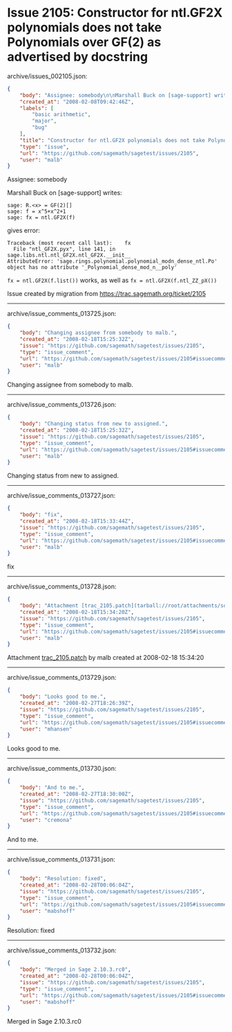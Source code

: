 # Issue 2105: Constructor for ntl.GF2X polynomials does not take Polynomials over  GF(2) as advertised by docstring

archive/issues_002105.json:
```json
{
    "body": "Assignee: somebody\n\nMarshall Buck on [sage-support] writes:\n\n\n```\nsage: R.<x> = GF(2)[]\nsage: f = x^5+x^2+1\nsage: fx = ntl.GF2X(f)\n```\n\ngives error:\n\n```\nTraceback (most recent call last):    fx\n  File \"ntl_GF2X.pyx\", line 141, in\nsage.libs.ntl.ntl_GF2X.ntl_GF2X.__init__\nAttributeError: 'sage.rings.polynomial.polynomial_modn_dense_ntl.Po' object has no attribute '_Polynomial_dense_mod_n__poly'\n```\n\n\n`fx = ntl.GF2X(f.list())` works, as well as `fx = ntl.GF2X(f.ntl_ZZ_pX())`\n\nIssue created by migration from https://trac.sagemath.org/ticket/2105\n\n",
    "created_at": "2008-02-08T09:42:46Z",
    "labels": [
        "basic arithmetic",
        "major",
        "bug"
    ],
    "title": "Constructor for ntl.GF2X polynomials does not take Polynomials over  GF(2) as advertised by docstring",
    "type": "issue",
    "url": "https://github.com/sagemath/sagetest/issues/2105",
    "user": "malb"
}
```
Assignee: somebody

Marshall Buck on [sage-support] writes:


```
sage: R.<x> = GF(2)[]
sage: f = x^5+x^2+1
sage: fx = ntl.GF2X(f)
```

gives error:

```
Traceback (most recent call last):    fx
  File "ntl_GF2X.pyx", line 141, in
sage.libs.ntl.ntl_GF2X.ntl_GF2X.__init__
AttributeError: 'sage.rings.polynomial.polynomial_modn_dense_ntl.Po' object has no attribute '_Polynomial_dense_mod_n__poly'
```


`fx = ntl.GF2X(f.list())` works, as well as `fx = ntl.GF2X(f.ntl_ZZ_pX())`

Issue created by migration from https://trac.sagemath.org/ticket/2105





---

archive/issue_comments_013725.json:
```json
{
    "body": "Changing assignee from somebody to malb.",
    "created_at": "2008-02-18T15:25:32Z",
    "issue": "https://github.com/sagemath/sagetest/issues/2105",
    "type": "issue_comment",
    "url": "https://github.com/sagemath/sagetest/issues/2105#issuecomment-13725",
    "user": "malb"
}
```

Changing assignee from somebody to malb.



---

archive/issue_comments_013726.json:
```json
{
    "body": "Changing status from new to assigned.",
    "created_at": "2008-02-18T15:25:32Z",
    "issue": "https://github.com/sagemath/sagetest/issues/2105",
    "type": "issue_comment",
    "url": "https://github.com/sagemath/sagetest/issues/2105#issuecomment-13726",
    "user": "malb"
}
```

Changing status from new to assigned.



---

archive/issue_comments_013727.json:
```json
{
    "body": "fix",
    "created_at": "2008-02-18T15:33:44Z",
    "issue": "https://github.com/sagemath/sagetest/issues/2105",
    "type": "issue_comment",
    "url": "https://github.com/sagemath/sagetest/issues/2105#issuecomment-13727",
    "user": "malb"
}
```

fix



---

archive/issue_comments_013728.json:
```json
{
    "body": "Attachment [trac_2105.patch](tarball://root/attachments/some-uuid/ticket2105/trac_2105.patch) by malb created at 2008-02-18 15:34:20",
    "created_at": "2008-02-18T15:34:20Z",
    "issue": "https://github.com/sagemath/sagetest/issues/2105",
    "type": "issue_comment",
    "url": "https://github.com/sagemath/sagetest/issues/2105#issuecomment-13728",
    "user": "malb"
}
```

Attachment [trac_2105.patch](tarball://root/attachments/some-uuid/ticket2105/trac_2105.patch) by malb created at 2008-02-18 15:34:20



---

archive/issue_comments_013729.json:
```json
{
    "body": "Looks good to me.",
    "created_at": "2008-02-27T18:26:39Z",
    "issue": "https://github.com/sagemath/sagetest/issues/2105",
    "type": "issue_comment",
    "url": "https://github.com/sagemath/sagetest/issues/2105#issuecomment-13729",
    "user": "mhansen"
}
```

Looks good to me.



---

archive/issue_comments_013730.json:
```json
{
    "body": "And to me.",
    "created_at": "2008-02-27T18:30:00Z",
    "issue": "https://github.com/sagemath/sagetest/issues/2105",
    "type": "issue_comment",
    "url": "https://github.com/sagemath/sagetest/issues/2105#issuecomment-13730",
    "user": "cremona"
}
```

And to me.



---

archive/issue_comments_013731.json:
```json
{
    "body": "Resolution: fixed",
    "created_at": "2008-02-28T00:06:04Z",
    "issue": "https://github.com/sagemath/sagetest/issues/2105",
    "type": "issue_comment",
    "url": "https://github.com/sagemath/sagetest/issues/2105#issuecomment-13731",
    "user": "mabshoff"
}
```

Resolution: fixed



---

archive/issue_comments_013732.json:
```json
{
    "body": "Merged in Sage 2.10.3.rc0",
    "created_at": "2008-02-28T00:06:04Z",
    "issue": "https://github.com/sagemath/sagetest/issues/2105",
    "type": "issue_comment",
    "url": "https://github.com/sagemath/sagetest/issues/2105#issuecomment-13732",
    "user": "mabshoff"
}
```

Merged in Sage 2.10.3.rc0
